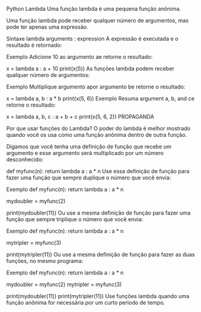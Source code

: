 Python Lambda
Uma função lambda é uma pequena função anônima.

Uma função lambda pode receber qualquer número de argumentos, mas pode ter apenas uma expressão.

Sintaxe
lambda arguments : expression
A expressão é executada e o resultado é retornado:

Exemplo
Adicione 10 ao argumento ae retorne o resultado:

x = lambda a : a + 10
print(x(5))
As funções lambda podem receber qualquer número de argumentos:

Exemplo
Multiplique argumento apor argumento be retorne o resultado:

x = lambda a, b : a * b
print(x(5, 6))
Exemplo
Resuma argument a, b, and ce retorne o resultado:

x = lambda a, b, c : a + b + c
print(x(5, 6, 2))
PROPAGANDA

Por que usar funções do Lambda?
O poder do lambda é melhor mostrado quando você os usa como uma função anônima dentro de outra função.

Digamos que você tenha uma definição de função que recebe um argumento e esse argumento será multiplicado por um número desconhecido:

def myfunc(n):
  return lambda a : a * n
Use essa definição de função para fazer uma função que sempre duplique o número que você envia:

Exemplo
def myfunc(n):
  return lambda a : a * n

mydoubler = myfunc(2)

print(mydoubler(11))
Ou use a mesma definição de função para fazer uma função que sempre triplique o número que você envia:

Exemplo
def myfunc(n):
  return lambda a : a * n

mytripler = myfunc(3)

print(mytripler(11))
Ou use a mesma definição de função para fazer as duas funções, no mesmo programa:

Exemplo
def myfunc(n):
  return lambda a : a * n

mydoubler = myfunc(2)
mytripler = myfunc(3)

print(mydoubler(11))
print(mytripler(11))
Use funções lambda quando uma função anônima for necessária por um curto período de tempo.